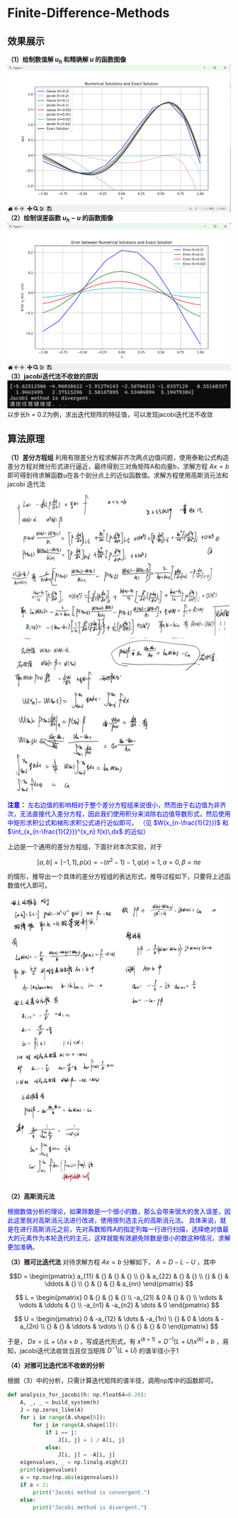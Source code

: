 # Finite-Difference-Methods

## 效果展示
**（1）绘制数值解 $u_h$ 和精确解 $u$ 的函数图像**
![](2025-03-16-22-17-43.png)
**（2）绘制误差函数 $u_h - u$ 的函数图像**
![](2025-03-16-22-18-31.png)
**（3）jacobi迭代法不收敛的原因**
![](2025-03-16-22-20-17.png)
以步长h = 0.2为例，求出迭代矩阵的特征值，可以发现jacobi迭代法不收敛

## 算法原理

**（1）差分方程组**
利用有限差分方程求解非齐次两点边值问题，使用泰勒公式构造差分方程对微分形式进行逼近，最终得到三对角矩阵A和向量b，求解方程 $Ax = b$ 即可得到待求解函数u在各个剖分点上的近似函数值。求解方程使用高斯消元法和 jacobi 迭代法
![](2025-03-16-20-44-21.png)
![](2025-03-16-20-44-22.png)

<font color=blue>**注意：**
左右边值的影响相对于整个差分方程组来说很小，然而由于右边值为非齐次，无法直接代入差分方程，因此我们使用积分来消除右边值导数形式，然后使用中矩形求积公式和梯形求积公式进行近似即可。
（见 $W(x_{n-\frac{1}{2}})$ 和 $\int_{x_{n-\frac{1}{2}}}^{x_n} f(x)\,dx$ 的近似）

</font>
上边是一个通用的差分方程组，下面针对本次实验，对于

$$
[a,b]=[-1,1],p(x)=-(π^2-1)-1,q(x)=1,\alpha=0,\beta =\pi e 
$$

的情形，推导出一个具体的差分方程组的表达形式，推导过程如下，只要将上述函数值代入即可。

![](2025-03-16-20-44-23.png)


**（2）高斯消元法**

<font color=blue>根据数值分析的理论，如果除数是一个很小的数，那么会带来很大的舍入误差，因此这里我对高斯消元法进行改进，使用按列选主元的高斯消元法。
具体来说，就是在进行高斯消元之前，先对系数矩阵A的指定列每一行进行扫描，选择绝对值最大的元素作为本轮迭代的主元，这样就能有效避免除数是很小的数这种情况，求解更加准确。</font>


**（3）雅可比迭代法**
对待求解方程 $Ax=b$ 分解如下， $A=D-L-U$ ，其中

$$D = 
\begin{pmatrix}
a_{11} & {} & {} & {} \\
{} & a_{22} & {} & {} \\
{} & {} & \ddots & {} \\
{} & {} & {} & a_{nn}
\end{pmatrix}
$$

$$
L = 
\begin{pmatrix}
0 & {} & {} & {} \\
-a_{21} & 0 & {} & {} \\
\vdots & \vdots & \ddots & {} \\
-a_{n1} & -a_{n2} & \dots & 0
\end{pmatrix}
$$

$$
U = 
\begin{pmatrix}
0 & -a_{12} & \dots & -a_{1n} \\
{} & 0 & \dots & -a_{2n} \\
{} & {} & \ddots & \vdots \\
{} & {} & {} & 0
\end{pmatrix}
$$

于是， $Dx = (L+U)x+b$ ，写成迭代形式，有 $x^{(k+1)} = D^{-1}(L+U)x^{(k)}+b$ ，易知，jacobi迭代法收敛当且仅当矩阵 $D^{-1}(L+U)$ 的谱半径小于1

**（4）对雅可比迭代法不收敛的分析**

根据（3）中的分析，只需计算迭代矩阵的谱半径，调用np库中的函数即可。
```python
def analysis_for_jacobi(h: np.float64=0.20):
    A, _, _ = build_system(h)
    J = np.zeros_like(A)
    for i in range(A.shape[0]):
        for j in range(A.shape[1]):
            if i == j:
                J[i, j] = 1 / A[i, j]
            else:
                J[i, j] = -A[i, j]
    eigenvalues, _ = np.linalg.eigh(J)
    print(eigenvalues)
    a = np.max(np.abs(eigenvalues))
    if a < 1:
        print("Jacobi method is convergent.")
    else:
        print("Jacobi method is divergent.")
```

